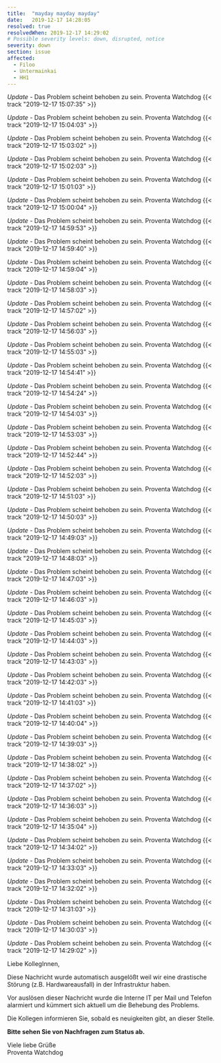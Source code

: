 ```yaml
---
title:  "mayday mayday mayday"
date:   2019-12-17 14:28:05
resolved: true
resolvedWhen: 2019-12-17 14:29:02
# Possible severity levels: down, disrupted, notice
severity: down
section: issue
affected:
  - Filoo
  - Untermainkai
  - HH1
---
```

<!-- update -->
*Update* - Das Problem scheint behoben zu sein. Proventa Watchdog {{< track "2019-12-17 15:07:35" >}}

*Update* - Das Problem scheint behoben zu sein. Proventa Watchdog {{< track "2019-12-17 15:04:03" >}}

*Update* - Das Problem scheint behoben zu sein. Proventa Watchdog {{< track "2019-12-17 15:03:02" >}}

*Update* - Das Problem scheint behoben zu sein. Proventa Watchdog {{< track "2019-12-17 15:02:03" >}}

*Update* - Das Problem scheint behoben zu sein. Proventa Watchdog {{< track "2019-12-17 15:01:03" >}}

*Update* - Das Problem scheint behoben zu sein. Proventa Watchdog {{< track "2019-12-17 15:00:04" >}}

*Update* - Das Problem scheint behoben zu sein. Proventa Watchdog {{< track "2019-12-17 14:59:53" >}}

*Update* - Das Problem scheint behoben zu sein. Proventa Watchdog {{< track "2019-12-17 14:59:40" >}}

*Update* - Das Problem scheint behoben zu sein. Proventa Watchdog {{< track "2019-12-17 14:59:04" >}}

*Update* - Das Problem scheint behoben zu sein. Proventa Watchdog {{< track "2019-12-17 14:58:03" >}}

*Update* - Das Problem scheint behoben zu sein. Proventa Watchdog {{< track "2019-12-17 14:57:02" >}}

*Update* - Das Problem scheint behoben zu sein. Proventa Watchdog {{< track "2019-12-17 14:56:03" >}}

*Update* - Das Problem scheint behoben zu sein. Proventa Watchdog {{< track "2019-12-17 14:55:03" >}}

*Update* - Das Problem scheint behoben zu sein. Proventa Watchdog {{< track "2019-12-17 14:54:41" >}}

*Update* - Das Problem scheint behoben zu sein. Proventa Watchdog {{< track "2019-12-17 14:54:24" >}}

*Update* - Das Problem scheint behoben zu sein. Proventa Watchdog {{< track "2019-12-17 14:54:03" >}}

*Update* - Das Problem scheint behoben zu sein. Proventa Watchdog {{< track "2019-12-17 14:53:03" >}}

*Update* - Das Problem scheint behoben zu sein. Proventa Watchdog {{< track "2019-12-17 14:52:44" >}}

*Update* - Das Problem scheint behoben zu sein. Proventa Watchdog {{< track "2019-12-17 14:52:03" >}}

*Update* - Das Problem scheint behoben zu sein. Proventa Watchdog {{< track "2019-12-17 14:51:03" >}}

*Update* - Das Problem scheint behoben zu sein. Proventa Watchdog {{< track "2019-12-17 14:50:03" >}}

*Update* - Das Problem scheint behoben zu sein. Proventa Watchdog {{< track "2019-12-17 14:49:03" >}}

*Update* - Das Problem scheint behoben zu sein. Proventa Watchdog {{< track "2019-12-17 14:48:03" >}}

*Update* - Das Problem scheint behoben zu sein. Proventa Watchdog {{< track "2019-12-17 14:47:03" >}}

*Update* - Das Problem scheint behoben zu sein. Proventa Watchdog {{< track "2019-12-17 14:46:03" >}}

*Update* - Das Problem scheint behoben zu sein. Proventa Watchdog {{< track "2019-12-17 14:45:03" >}}

*Update* - Das Problem scheint behoben zu sein. Proventa Watchdog {{< track "2019-12-17 14:44:03" >}}

*Update* - Das Problem scheint behoben zu sein. Proventa Watchdog {{< track "2019-12-17 14:43:03" >}}

*Update* - Das Problem scheint behoben zu sein. Proventa Watchdog {{< track "2019-12-17 14:42:03" >}}

*Update* - Das Problem scheint behoben zu sein. Proventa Watchdog {{< track "2019-12-17 14:41:03" >}}

*Update* - Das Problem scheint behoben zu sein. Proventa Watchdog {{< track "2019-12-17 14:40:04" >}}

*Update* - Das Problem scheint behoben zu sein. Proventa Watchdog {{< track "2019-12-17 14:39:03" >}}

*Update* - Das Problem scheint behoben zu sein. Proventa Watchdog {{< track "2019-12-17 14:38:02" >}}

*Update* - Das Problem scheint behoben zu sein. Proventa Watchdog {{< track "2019-12-17 14:37:02" >}}

*Update* - Das Problem scheint behoben zu sein. Proventa Watchdog {{< track "2019-12-17 14:36:03" >}}

*Update* - Das Problem scheint behoben zu sein. Proventa Watchdog {{< track "2019-12-17 14:35:04" >}}

*Update* - Das Problem scheint behoben zu sein. Proventa Watchdog {{< track "2019-12-17 14:34:02" >}}

*Update* - Das Problem scheint behoben zu sein. Proventa Watchdog {{< track "2019-12-17 14:33:03" >}}

*Update* - Das Problem scheint behoben zu sein. Proventa Watchdog {{< track "2019-12-17 14:32:02" >}}

*Update* - Das Problem scheint behoben zu sein. Proventa Watchdog {{< track "2019-12-17 14:31:03" >}}

*Update* - Das Problem scheint behoben zu sein. Proventa Watchdog {{< track "2019-12-17 14:30:03" >}}

*Update* - Das Problem scheint behoben zu sein. Proventa Watchdog {{< track "2019-12-17 14:29:02" >}}

Liebe KollegInnen,

Diese Nachricht wurde automatisch ausgelößt weil wir eine drastische Störung (z.B. Hardwareausfall) in der Infrastruktur haben.

Vor auslösen dieser Nachricht wurde die Interne IT per Mail und Telefon alarmiert und kümmert sich aktuell um die Behebung des Problems.

Die Kollegen informieren Sie, sobald es neuigkeiten gibt, an dieser Stelle.

**Bitte sehen Sie von Nachfragen zum Status ab.**

Viele liebe Grüße  
Proventa Watchdog

